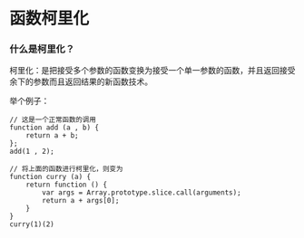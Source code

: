 # 函数柯里化
### 什么是柯里化？
柯里化：是把接受多个参数的函数变换为接受一个单一参数的函数，并且返回接受余下的参数而且返回结果的新函数技术。

举个例子：
```
// 这是一个正常函数的调用
function add (a , b) {
    return a + b;
};
add(1 , 2);

// 将上面的函数进行柯里化，则变为
function curry (a) {
    return function () {
        var args = Array.prototype.slice.call(arguments);
        return a + args[0];
    }
}
curry(1)(2)
```